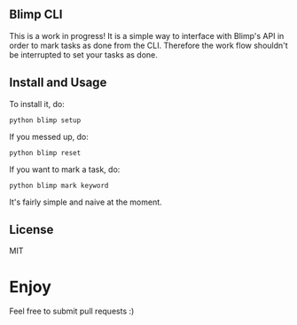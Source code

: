 ## Blimp CLI ##

This is a work in progress! It is a simple way to interface with Blimp's API in order to mark tasks as done
from the CLI. Therefore the work flow shouldn't be interrupted to set your tasks as done.

## Install and Usage ##
To install it, do:

	python blimp setup

If you messed up, do:

	python blimp reset
  
If you want to mark a task, do:

	python blimp mark keyword
  
It's fairly simple and naive at the moment. 

## License ##
MIT

# Enjoy #
Feel free to submit pull requests :)
